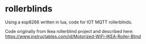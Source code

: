# rollerblinds
Using a esp8266 written in lua, code for IOT MQTT rollerblinds.

Code originally from Ikea rollerblind project and described here: https://www.instructables.com/id/Motorized-WiFi-IKEA-Roller-Blind
